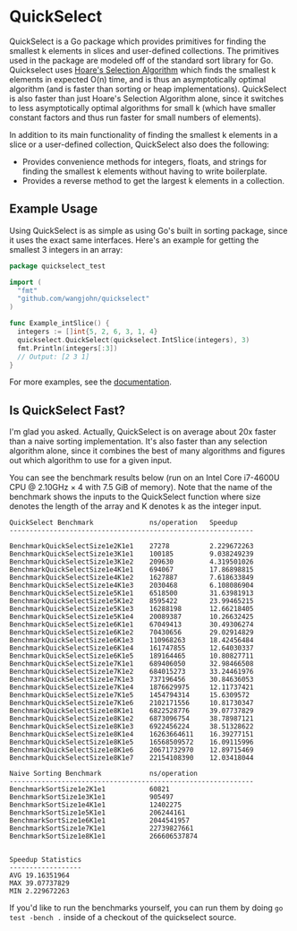 QuickSelect
===========

QuickSelect is a Go package which provides primitives for finding the smallest k elements in slices and user-defined collections. The primitives used in the package are modeled off of the standard sort library for Go. Quickselect uses [Hoare's Selection Algorithm](http://en.wikipedia.org/wiki/Selection_algorithm) which finds the smallest k elements in expected O(n) time, and is thus an asymptotically optimal algorithm (and is faster than sorting or heap implementations). QuickSelect is also faster than just Hoare's Selection Algorithm alone, since it switches to less asymptotically optimal algorithms for small k (which have smaller constant factors and thus run faster for small numbers of elements).

In addition to its main functionality of finding the smallest k elements in a slice or a user-defined collection, QuickSelect also does the following:

- Provides convenience methods for integers, floats, and strings for finding the smallest k elements without having to write boilerplate.
- Provides a reverse method to get the largest k elements in a collection.

## Example Usage

Using QuickSelect is as simple as using Go's built in sorting package, since it uses the exact same interfaces. Here's an example for getting the smallest 3 integers in an array:

```go
package quickselect_test

import (
  "fmt"
  "github.com/wangjohn/quickselect"
)

func Example_intSlice() {
  integers := []int{5, 2, 6, 3, 1, 4}
  quickselect.QuickSelect(quickselect.IntSlice(integers), 3)
  fmt.Println(integers[:3])
  // Output: [2 3 1]
}
```

For more examples, see the [documentation](https://godoc.org/github.com/wangjohn/quickselect).

## Is QuickSelect Fast?

I'm glad you asked. Actually, QuickSelect is on average about 20x faster than a naive sorting implementation. It's also faster than any selection algorithm alone, since it combines the best of many algorithms and figures out which algorithm to use for a given input.

You can see the benchmark results below (run on an Intel Core i7-4600U CPU @ 2.10GHz × 4 with 7.5 GiB of memory). Note that the name of the benchmark shows the inputs to the QuickSelect function where size denotes the length of the array and K denotes k as the integer input.

```
QuickSelect Benchmark              ns/operation   Speedup
-------------------------------------------------------------

BenchmarkQuickSelectSize1e2K1e1    27278          2.229672263
BenchmarkQuickSelectSize1e3K1e1    100185         9.038249239
BenchmarkQuickSelectSize1e3K1e2    209630         4.319501026
BenchmarkQuickSelectSize1e4K1e1    694067         17.86898815
BenchmarkQuickSelectSize1e4K1e2    1627887        7.618633849
BenchmarkQuickSelectSize1e4K1e3    2030468        6.108086904
BenchmarkQuickSelectSize1e5K1e1    6518500        31.63981913
BenchmarkQuickSelectSize1e5K1e2    8595422        23.99465215
BenchmarkQuickSelectSize1e5K1e3    16288198       12.66218405
BenchmarkQuickSelectSize1e5K1e4    20089387       10.26632425
BenchmarkQuickSelectSize1e6K1e1    67049413       30.49306274
BenchmarkQuickSelectSize1e6K1e2    70430656       29.02914829
BenchmarkQuickSelectSize1e6K1e3    110968263      18.42456484
BenchmarkQuickSelectSize1e6K1e4    161747855      12.64030337
BenchmarkQuickSelectSize1e6K1e5    189164465      10.80827711
BenchmarkQuickSelectSize1e7K1e1    689406050      32.98466508
BenchmarkQuickSelectSize1e7K1e2    684015273      33.24461976
BenchmarkQuickSelectSize1e7K1e3    737196456      30.84636053
BenchmarkQuickSelectSize1e7K1e4    1876629975     12.11737421
BenchmarkQuickSelectSize1e7K1e5    1454794314     15.6309572
BenchmarkQuickSelectSize1e7K1e6    2102171556     10.81730347
BenchmarkQuickSelectSize1e8K1e1    6822528776     39.07737829
BenchmarkQuickSelectSize1e8K1e2    6873096754     38.78987121
BenchmarkQuickSelectSize1e8K1e3    6922456224     38.51328622
BenchmarkQuickSelectSize1e8K1e4    16263664611    16.39277151
BenchmarkQuickSelectSize1e8K1e5    16568509572    16.09115996
BenchmarkQuickSelectSize1e8K1e6    20671732970    12.89715469
BenchmarkQuickSelectSize1e8K1e7    22154108390    12.03418044

Naive Sorting Benchmark            ns/operation
-------------------------------------------------------------
BenchmarkSortSize1e2K1e1           60821
BenchmarkSortSize1e3K1e1           905497
BenchmarkSortSize1e4K1e1           12402275
BenchmarkSortSize1e5K1e1           206244161
BenchmarkSortSize1e6K1e1           2044541957
BenchmarkSortSize1e7K1e1           22739827661
BenchmarkSortSize1e8K1e1           266606537874


Speedup Statistics
------------------
AVG 19.16351964
MAX 39.07737829
MIN 2.229672263
```

If you'd like to run the benchmarks yourself, you can run them by doing `go test -bench .` inside of a checkout of the quickselect source.
